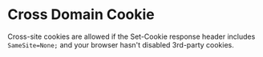 # Cross Domain Cookie

Cross-site cookies are allowed if the Set-Cookie response header includes `SameSite=None;` and your browser hasn't disabled 3rd-party cookies.

